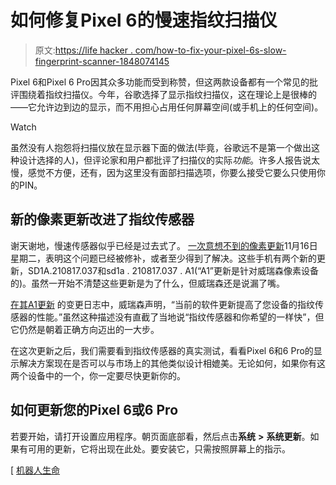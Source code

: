 # 如何修复Pixel 6的慢速指纹扫描仪

> 原文:[https://life hacker . com/how-to-fix-your-pixel-6s-slow-fingerprint-scanner-1848074145](https://lifehacker.com/how-to-fix-your-pixel-6s-slow-fingerprint-scanner-1848074145)

Pixel 6和Pixel 6 Pro因其众多功能而受到称赞，但这两款设备都有一个常见的批评围绕着指纹扫描仪。今年，谷歌选择了显示指纹扫描仪，这在理论上是很棒的——它允许边到边的显示，而不用担心占用任何屏幕空间(或手机上的任何空间)。

Watch

虽然没有人抱怨将扫描仪放在显示器下面的做法(毕竟，谷歌远不是第一个做出这种设计选择的人)，但评论家和用户都批评了扫描仪的实际*功能*。许多人报告说太慢，感觉不方便，还有，因为这里没有面部扫描选项，你要么接受它要么只使用你的PIN。

## 新的像素更新改进了指纹传感器

谢天谢地，慢速传感器似乎已经是过去式了。 [一次意想不到的像素更新](https://www.droid-life.com/2021/11/16/google-releases-new-november-updates-for-pixel-6-pixel-6-pro/)11月16日星期二，表明这个问题已经被修补，或者至少得到了解决。这些手机有两个新的更新，SD1A.210817.037和sd1a . 210817.037 . A1(“A1”更新是针对威瑞森像素设备的)。虽然一开始不清楚这些更新是为了什么，但威瑞森还是说漏了嘴。

[在其A1更新](https://www.verizon.com/support/google-pixel-6-pro-update/?CMP=afc_m_p_cj_na_ot_21_99_affiliate-100036542_11365093&cjevent=df55444d47b411ec838600870a82b82a&vendorid=CJM&AID=11365093&SID=76086X1526367X5d23d440984b3279c758c63c2cc8e1f3&PUBID=100036542&cjdata=MXxOfDB8WXww) 的变更日志中，威瑞森声明，“当前的软件更新提高了您设备的指纹传感器的性能。”虽然这种描述没有直截了当地说“指纹传感器和你希望的一样快”，但它仍然是朝着正确方向迈出的一大步。

在这次更新之后，我们需要看到指纹传感器的真实测试，看看Pixel 6和6 Pro的显示解决方案现在是否可以与市场上的其他类似设计相媲美。无论如何，如果你有这两个设备中的一个，你一定要尽快更新你的。

## 如何更新您的Pixel 6或6 Pro

若要开始，请打开设置应用程序。朝页面底部看，然后点击**系统** **>** **系统更新**。如果有可用的更新，它将出现在此处。要安装它，只需按照屏幕上的指示。

[ [机器人生命](https://www.droid-life.com/2021/11/16/google-releases-new-november-updates-for-pixel-6-pixel-6-pro/)